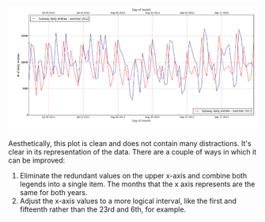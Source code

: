 ![Image of jpmora69 Subway Daily Entries chart](https://github.com/jpmora69/PUI2015_jpmora/raw/master/HW8/Plot.png)

Aesthetically, this plot is clean and does not contain many distractions. It's clear in its representation of the data. There are a couple of ways in which it can be improved:

1. Eliminate the redundant values on the upper x-axis and combine both legends into a single item. The months that the x axis represents are the same for both years.
2. Adjust the x-axis values to a more logical interval, like the first and fifteenth rather than the 23rd and 6th, for example.
